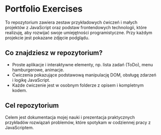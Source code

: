 # Portfolio Exercises

To repozytorium zawiera zestaw przykładowych ćwiczeń i małych projektów z JavaScript oraz podstaw frontendowych technologii, które realizuję, aby rozwijać swoje umiejętności programistyczne. Przy każdym projekcie jest pokazane zdjęcie podglądu.

## Co znajdziesz w repozytorium?

- Proste aplikacje i interaktywne elementy, np. lista zadań (ToDo), menu hamburgerowe, animacje.  
- Ćwiczenia pokazujące podstawową manipulację DOM, obsługę zdarzeń i logikę JavaScript.  
- Każde ćwiczenie jest w osobnym folderze z opisem i kompletnym kodem.

## Cel repozytorium

Celem jest dokumentacja mojej nauki i prezentacja praktycznych przykładów rozwiązań problemów, które spotykam w codziennej pracy z JavaScriptem.
